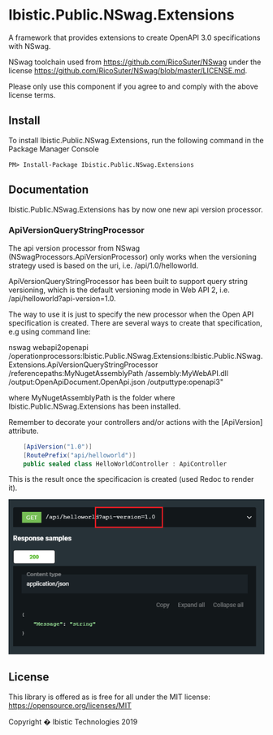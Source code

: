 # Ibistic.Public.NSwag.Extensions
A framework that provides extensions to create OpenAPI 3.0 specifications with NSwag.

NSwag toolchain used from https://github.com/RicoSuter/NSwag under the license https://github.com/RicoSuter/NSwag/blob/master/LICENSE.md.

Please only use this component if you agree to and comply with the above license terms.

## Install

To install Ibistic.Public.NSwag.Extensions, run the following command in the Package Manager Console

    PM> Install-Package Ibistic.Public.NSwag.Extensions

## Documentation

Ibistic.Public.NSwag.Extensions has by now one new api version processor.

### ApiVersionQueryStringProcessor

The api version processor from NSwag (NSwagProcessors.ApiVersionProcessor) only works when the versioning strategy used is based on the uri, i.e. /api/1.0/helloworld.

ApiVersionQueryStringProcessor has been built to support query string versioning, which is the default versioning mode in Web API 2, i.e. /api/helloworld?api-version=1.0.

The way to use it is just to specify the new processor when the Open API specification is created. There are several ways to create that specification, e.g using command line:

nswag webapi2openapi 
/operationprocessors:Ibistic.Public.NSwag.Extensions:Ibistic.Public.NSwag.Extensions.ApiVersionQueryStringProcessor
/referencepaths:MyNugetAssemblyPath
/assembly:MyWebAPI.dll
/output:OpenApiDocument.OpenApi.json
/outputtype:openapi3"

where MyNugetAssemblyPath is the folder where Ibistic.Public.NSwag.Extensions has been installed.

Remember to decorate your controllers and/or actions with the [ApiVersion] attribute.

``` csharp
    [ApiVersion("1.0")]
    [RoutePrefix("api/helloworld")]
    public sealed class HelloWorldController : ApiController
```

This is the result once the specificacion is created (used Redoc to render it).

![Redoc image](docs/images/redoc.png)

## License

This library is offered as is free for all under the MIT license: https://opensource.org/licenses/MIT

Copyright � Ibistic Technologies 2019
